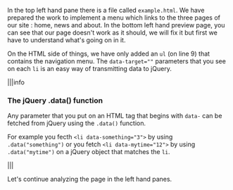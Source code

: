 In the top left hand pane there is a file called `example.html`. We have prepared the work to implement a menu which links to the three pages of our site : home, news and about. In the bottom left hand preview page, you can see that our page doesn't work as it should, we will fix it but first we have to understand what's going on in it.

On the HTML side of things, we have only added an `ul` (on line 9) that contains the navigation menu. The `data-target=""` parameters that you see on each `li` is an easy way of transmitting data to jQuery.

|||info

### The jQuery .data() function

Any parameter that you put on an HTML tag that begins with `data-` can be fetched from jQuery using the `.data()` function.

For example you fecth `<li data-something="3">` by using `.data("something")` or you fetch `<li data-mytime="12">` by using `.data("mytime")` on a jQuery object that matches the `li`.

|||

Let's continue analyzing the page in the left hand panes.